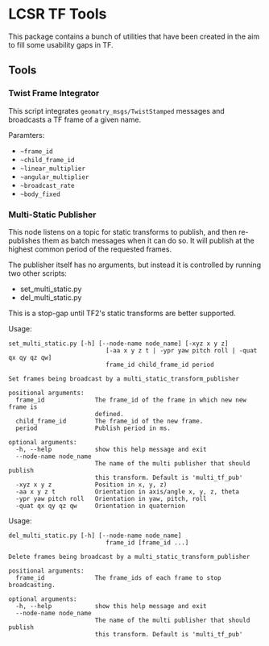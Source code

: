 LCSR TF Tools
=============

This package contains a bunch of utilities that have been created in the aim to
fill some usability gaps in TF.

## Tools

### Twist Frame Integrator

This script integrates `geomatry_msgs/TwistStamped` messages and broadcasts
a TF frame of a given name.

Paramters:

* `~frame_id`
* `~child_frame_id`
* `~linear_multiplier`
* `~angular_multiplier`
* `~broadcast_rate`
* `~body_fixed`

### Multi-Static Publisher

This node listens on a topic for static transforms to publish, and then
re-publishes them as batch messages when it can do so. It will publish
at the highest common period of the requested frames.

The publisher itself has no arguments, but instead it is controlled by running
two other scripts:
- set_multi_static.py
- del_multi_static.py

This is a stop-gap until TF2's static transforms are better supported.

Usage:

```
set_multi_static.py [-h] [--node-name node_name] [-xyz x y z]
                           [-aa x y z t | -ypr yaw pitch roll | -quat qx qy qz qw]
                           frame_id child_frame_id period

Set frames being broadcast by a multi_static_transform_publisher

positional arguments:
  frame_id              The frame_id of the frame in which new new frame is
                        defined.
  child_frame_id        The frame_id of the new frame.
  period                Publish period in ms.

optional arguments:
  -h, --help            show this help message and exit
  --node-name node_name
                        The name of the multi publisher that should publish
                        this transform. Default is 'multi_tf_pub'
  -xyz x y z            Position in x, y, z)
  -aa x y z t           Orientation in axis/angle x, y, z, theta
  -ypr yaw pitch roll   Orientation in yaw, pitch, roll
  -quat qx qy qz qw     Orientation in quaternion
```


Usage:

```
del_multi_static.py [-h] [--node-name node_name]
                           frame_id [frame_id ...]

Delete frames being broadcast by a multi_static_transform_publisher

positional arguments:
  frame_id              The frame_ids of each frame to stop broadcasting.

optional arguments:
  -h, --help            show this help message and exit
  --node-name node_name
                        The name of the multi publisher that should publish
                        this transform. Default is 'multi_tf_pub'
